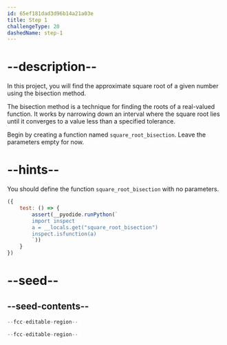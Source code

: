 ```yaml
---
id: 65ef181dad3d96b14a21a03e
title: Step 1
challengeType: 20
dashedName: step-1
---
```


# --description--

In this project, you will find the approximate square root of a given number using the bisection method.

The bisection method is a technique for finding the roots of a real-valued function. It works by narrowing down an interval where the square root lies until it converges to a value less than a specified tolerance.

Begin by creating a function named `square_root_bisection`. Leave the parameters empty for now.

# --hints--

You should define the function `square_root_bisection` with no parameters.

```js
({
    test: () => {
        assert(__pyodide.runPython(`
        import inspect
        a = __locals.get("square_root_bisection")
        inspect.isfunction(a)
        `))
    }
})
```

# --seed--

## --seed-contents--

```py
--fcc-editable-region--

--fcc-editable-region--
```
